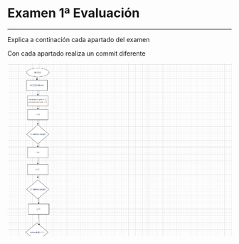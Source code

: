 # Examen 1ª Evaluación

---

Explica a continación cada apartado del examen

Con cada apartado realiza un commit diferente

![Primera Imagen Ordinograma](foto1.png)
